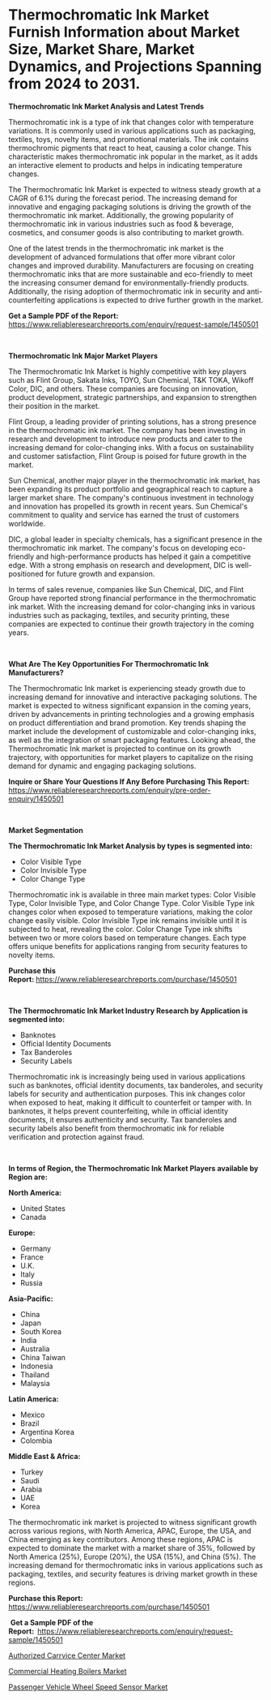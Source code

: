 <p><h1>Thermochromatic Ink Market Furnish Information about Market Size, Market Share, Market Dynamics, and Projections Spanning from 2024 to 2031.</h1></p><p><strong>Thermochromatic Ink Market Analysis and Latest Trends</strong></p>
<p><p>Thermochromatic ink is a type of ink that changes color with temperature variations. It is commonly used in various applications such as packaging, textiles, toys, novelty items, and promotional materials. The ink contains thermochromic pigments that react to heat, causing a color change. This characteristic makes thermochromatic ink popular in the market, as it adds an interactive element to products and helps in indicating temperature changes.</p><p>The Thermochromatic Ink Market is expected to witness steady growth at a CAGR of 6.1% during the forecast period. The increasing demand for innovative and engaging packaging solutions is driving the growth of the thermochromatic ink market. Additionally, the growing popularity of thermochromatic ink in various industries such as food & beverage, cosmetics, and consumer goods is also contributing to market growth.</p><p>One of the latest trends in the thermochromatic ink market is the development of advanced formulations that offer more vibrant color changes and improved durability. Manufacturers are focusing on creating thermochromatic inks that are more sustainable and eco-friendly to meet the increasing consumer demand for environmentally-friendly products. Additionally, the rising adoption of thermochromatic ink in security and anti-counterfeiting applications is expected to drive further growth in the market.</p></p>
<p><strong>Get a Sample PDF of the Report:&nbsp;</strong> <a href="https://www.reliableresearchreports.com/enquiry/request-sample/1450501">https://www.reliableresearchreports.com/enquiry/request-sample/1450501</a></p>
<p>&nbsp;</p>
<p><strong>Thermochromatic Ink Major Market Players</strong></p>
<p><p>The Thermochromatic Ink Market is highly competitive with key players such as Flint Group, Sakata Inks, TOYO, Sun Chemical, T&K TOKA, Wikoff Color, DIC, and others. These companies are focusing on innovation, product development, strategic partnerships, and expansion to strengthen their position in the market.</p><p>Flint Group, a leading provider of printing solutions, has a strong presence in the thermochromatic ink market. The company has been investing in research and development to introduce new products and cater to the increasing demand for color-changing inks. With a focus on sustainability and customer satisfaction, Flint Group is poised for future growth in the market.</p><p>Sun Chemical, another major player in the thermochromatic ink market, has been expanding its product portfolio and geographical reach to capture a larger market share. The company's continuous investment in technology and innovation has propelled its growth in recent years. Sun Chemical's commitment to quality and service has earned the trust of customers worldwide.</p><p>DIC, a global leader in specialty chemicals, has a significant presence in the thermochromatic ink market. The company's focus on developing eco-friendly and high-performance products has helped it gain a competitive edge. With a strong emphasis on research and development, DIC is well-positioned for future growth and expansion.</p><p>In terms of sales revenue, companies like Sun Chemical, DIC, and Flint Group have reported strong financial performance in the thermochromatic ink market. With the increasing demand for color-changing inks in various industries such as packaging, textiles, and security printing, these companies are expected to continue their growth trajectory in the coming years.</p></p>
<p>&nbsp;</p>
<p><strong>What Are The Key Opportunities For Thermochromatic Ink Manufacturers?</strong></p>
<p><p>The Thermochromatic Ink market is experiencing steady growth due to increasing demand for innovative and interactive packaging solutions. The market is expected to witness significant expansion in the coming years, driven by advancements in printing technologies and a growing emphasis on product differentiation and brand promotion. Key trends shaping the market include the development of customizable and color-changing inks, as well as the integration of smart packaging features. Looking ahead, the Thermochromatic Ink market is projected to continue on its growth trajectory, with opportunities for market players to capitalize on the rising demand for dynamic and engaging packaging solutions.</p></p>
<p><strong>Inquire or Share Your Questions If Any Before Purchasing This Report:</strong> <a href="https://www.reliableresearchreports.com/enquiry/pre-order-enquiry/1450501">https://www.reliableresearchreports.com/enquiry/pre-order-enquiry/1450501</a></p>
<p>&nbsp;</p>
<p><strong>Market Segmentation</strong></p>
<p><strong>The Thermochromatic Ink Market Analysis by types is segmented into:</strong></p>
<p><ul><li>Color Visible Type</li><li>Color Invisible Type</li><li>Color Change Type</li></ul></p>
<p><p>Thermochromatic ink is available in three main market types: Color Visible Type, Color Invisible Type, and Color Change Type. Color Visible Type ink changes color when exposed to temperature variations, making the color change easily visible. Color Invisible Type ink remains invisible until it is subjected to heat, revealing the color. Color Change Type ink shifts between two or more colors based on temperature changes. Each type offers unique benefits for applications ranging from security features to novelty items.</p></p>
<p><strong>Purchase this Report:&nbsp;</strong><a href="https://www.reliableresearchreports.com/purchase/1450501">https://www.reliableresearchreports.com/purchase/1450501</a></p>
<p>&nbsp;</p>
<p><strong>The Thermochromatic Ink Market Industry Research by Application is segmented into:</strong></p>
<p><ul><li>Banknotes</li><li>Official Identity Documents</li><li>Tax Banderoles</li><li>Security Labels</li></ul></p>
<p><p>Thermochromatic ink is increasingly being used in various applications such as banknotes, official identity documents, tax banderoles, and security labels for security and authentication purposes. This ink changes color when exposed to heat, making it difficult to counterfeit or tamper with. In banknotes, it helps prevent counterfeiting, while in official identity documents, it ensures authenticity and security. Tax banderoles and security labels also benefit from thermochromatic ink for reliable verification and protection against fraud.</p></p>
<p>&nbsp;</p>
<p><strong>In terms of Region, the Thermochromatic Ink Market Players available by Region are:</strong></p>
<p>
    <p> <strong> North America: </strong>
        <ul>
            <li>United States</li>
            <li>Canada</li>
        </ul>
        </p> 
    <p> <strong> Europe: </strong>
        <ul>
            <li>Germany</li>
            <li>France</li>
            <li>U.K.</li>
            <li>Italy</li>
            <li>Russia</li>
        </ul>
        </p> 
    <p> <strong> Asia-Pacific: </strong>
        <ul>
            <li>China</li>
            <li>Japan</li>
            <li>South Korea</li>
            <li>India</li>
            <li>Australia</li>
            <li>China Taiwan</li>
            <li>Indonesia</li>
            <li>Thailand</li>
            <li>Malaysia</li>
        </ul>
        </p> 
    <p> <strong> Latin America: </strong>
        <ul>
            <li>Mexico</li>
            <li>Brazil</li>
            <li>Argentina Korea</li>
            <li>Colombia</li>
        </ul>
        </p> 
    <p> <strong> Middle East & Africa: </strong>
        <ul>
            <li>Turkey</li>
            <li>Saudi</li>
            <li>Arabia</li>
            <li>UAE</li>
            <li>Korea</li>
        </ul>
    </p>
    </p>
<p><p>The thermochromatic ink market is projected to witness significant growth across various regions, with North America, APAC, Europe, the USA, and China emerging as key contributors. Among these regions, APAC is expected to dominate the market with a market share of 35%, followed by North America (25%), Europe (20%), the USA (15%), and China (5%). The increasing demand for thermochromatic inks in various applications such as packaging, textiles, and security features is driving market growth in these regions.</p></p>
<p><strong>Purchase this Report: </strong><a href="https://www.reliableresearchreports.com/purchase/1450501">https://www.reliableresearchreports.com/purchase/1450501</a></p>
<p>&nbsp;<strong>Get a Sample PDF of the Report:&nbsp;&nbsp;</strong><a href="https://www.reliableresearchreports.com/enquiry/request-sample/1450501">https://www.reliableresearchreports.com/enquiry/request-sample/1450501</a></p>
<p><strong></strong></p>
<p><p><a href="https://view.publitas.com/reportprime-1/authorized-carrvice-center-market-size-growth-outlook-from-2023-to-2030-projecting-at-markets-trends-analysis-by-application-regional-outlook-and-revenue/">Authorized Carrvice Center Market</a></p><p><a href="https://view.publitas.com/reportprime-1/commercial-heating-boilers-market-research-report-forecasted-for-period-from-2023-2030-by-market-type-market-application-and-region/">Commercial Heating Boilers Market</a></p><p><a href="https://view.publitas.com/reportprime-1/passenger-vehicle-wheel-speed-sensor-market-insights-market-players-and-forecast-till-2030/">Passenger Vehicle Wheel Speed Sensor Market</a></p></p>